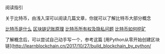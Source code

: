 阅读指引


关于比特币，由浅入深可以阅读几篇文章，你就可以了解比特币大部分概念

[比特币是什么](http://learnblockchain.cn/2017/10/23/whatisbitcoin/)
[区块链记账原理](http://learnblockchain.cn/2017/10/25/whatbc/) 
[比特币所有权及隐私问题](http://learnblockchain.cn/2017/11/02/bitcoin-own/)
[比特币如何挖矿](http://learnblockchain.cn/2017/11/04/bitcoin-pow/)

了解概念后，可以尝试自己动手写一个，参考这篇
[用Python从零开始创建区块链](http://learnblockchain.cn/2017/10/27/build_blockchain_by_python/

